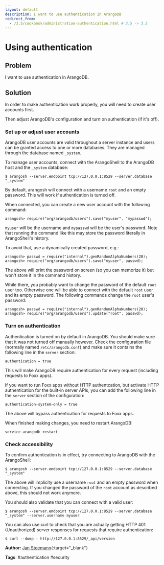 ```yaml
---
layout: default
description: I want to use authentication in ArangoDB
redirect_from:
  - /3.5/cookbook/administration-authentication.html # 3.5 -> 3.5
---
```

Using authentication
====================

Problem
-------

I want to use authentication in ArangoDB.

Solution
--------

In order to make authentication work properly, you will need to create user accounts first.

Then adjust ArangoDB's configuration and turn on authentication (if it's off).

### Set up or adjust user accounts

ArangoDB user accounts are valid throughout a server instance and users can be granted
access to one or more databases. They are managed through the database named `_system`.

To manage user accounts, connect with the ArangoShell to the ArangoDB host and the
`_system` database:

```
$ arangosh --server.endpoint tcp://127.0.0.1:8529 --server.database "_system"
```

By default, arangosh will connect with a username `root` and an empty password. This
will work if authentication is turned off.

When connected, you can create a new user account with the following command:

```
arangosh> require("org/arangodb/users").save("myuser", "mypasswd");
```

`myuser` will be the username and `mypasswd` will be the user's password. Note that running
the command like this may store the password literally in ArangoShell's history.

To avoid that, use a dynamically created password, e.g.:

```
arangosh> passwd = require("internal").genRandomAlphaNumbers(20);
arangosh> require("org/arangodb/users").save("myuser", passwd);
```

The above will print the password on screen (so you can memorize it) but won't store
it in the command history.

While there, you probably want to change the password of the default `root` user too.
Otherwise one will be able to connect with the default `root` user and its
empty password. The following commands change the `root` user's password:

```
arangosh> passwd = require("internal").genRandomAlphaNumbers(20);
arangosh> require("org/arangodb/users").update("root", passwd);
```

### Turn on authentication

Authentication is turned on by default in ArangoDB. You should make sure that it was
not turned off manually however. Check the configuration file (normally named
`/etc/arangodb.conf`) and make sure it contains the following line in the `server` section:

```
authentication = true
```

This will make ArangoDB require authentication for every request (including requests to
Foxx apps).

If you want to run Foxx apps without HTTP authentcation, but activate HTTP authentication
for the built-in server APIs, you can add the following line in the `server` section of
the configuration:

```
authentication-system-only = true
```

The above will bypass authentication for requests to Foxx apps.

When finished making changes, you need to restart ArangoDB:

```
service arangodb restart
```

### Check accessibility

To confirm authentication is in effect, try connecting to ArangoDB with the ArangoShell:

```
$ arangosh --server.endpoint tcp://127.0.0.1:8529 --server.database "_system"
```

The above will implicity use a username `root` and an empty password when connecting. If
you changed the password of the `root` account as described above, this should not work anymore.

You should also validate that you can connect with a valid user:

```
$ arangosh --server.endpoint tcp://127.0.0.1:8529 --server.database "_system" --server.username myuser
```

You can also use curl to check that you are actually getting HTTP 401 (Unauthorized) server
responses for requests that require authentication:

```
$ curl --dump - http://127.0.0.1:8529/_api/version
```

**Author:** [Jan Steemann](https://github.com/jsteemann){:target="_blank"}

**Tags**: #authentication #security
